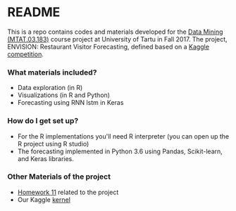 # README #

This is a repo contains codes and materials developed for the [Data Mining (MTAT.03.183)](https://courses.cs.ut.ee/2017/DM/fall/Main/HomePage) course project at University of Tartu in Fall 2017.
The project, ENVISION: Restaurant Visitor Forecasting, defined based on a [Kaggle competition](https://www.kaggle.com/c/recruit-restaurant-visitor-forecasting). 

### What materials included? ###

* Data exploration (in R)
* Visualizations (in R and Python)
* Forecasting using RNN lstm in Keras

### How do I get set up? ###

* For the R implementations you'll need R interpreter (you can open up the R project using R studio)
* The forecasting implemented in Python 3.6 using Pandas, Scikit-learn, and Keras libraries.

### Other Materials of the project

- [Homework 11](https://docs.google.com/document/d/1k8g6rhK4-n8T8TGpNQMLDt0kXuSqRGfk8lUOzslDcG0/edit?usp=sharing) related to the project
- Our Kaggle [kernel](https://www.kaggle.com/novinsh/surprise-me-2-with-lstm)